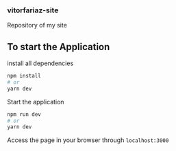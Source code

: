 ### vitorfariaz-site
Repository of my site 

## To start the Application

install all dependencies 

```bash
npm install
# or
yarn dev
```
Start the application
```bash
npm run dev
# or
yarn dev
```

Access the page in your browser through
`localhost:3000`
